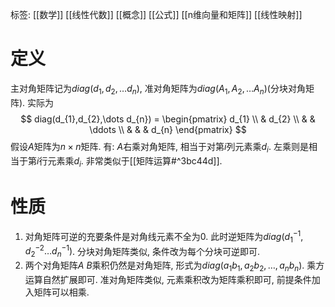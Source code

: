 标签: [[数学]] [[线性代数]] [[概念]] [[公式]] [[n维向量和矩阵]] [[线性映射]]

# 定义

主对角矩阵记为$diag(d_{1},d_{2},\dots d_{n})$, 准对角矩阵为$diag(A_{1},A_{2},\dots A_{n})$(分块对角矩阵). 实际为
$$
diag(d_{1},d_{2},\dots d_{n}) = 
\begin{pmatrix}
d_{1} \\
 & d_{2}  \\
 &  & \ddots \\
 &  &  & d_{n} 
\end{pmatrix}
$$
假设$A$矩阵为$n\times n$矩阵. 有: $A$右乘对角矩阵, 相当于对第$i$列元素乘$d_{i}$. 左乘则是相当于第$i$行元素乘$d_{i}$. 非常类似于[[矩阵运算#^3bc44d]]. 

# 性质

1. 对角矩阵可逆的充要条件是对角线元素不全为$0$. 此时逆矩阵为$diag(d_{1}^{-1}, d_{2}^{-2}\dots d_{n}^{-1})$. 分块对角矩阵类似, 条件改为每个分块可逆即可. 
2. 两个对角矩阵$A\ B$乘积仍然是对角矩阵, 形式为$diag(a_{1}b_{1},a_{2}b_{2},\dots,a_{n}b_{n})$. 乘方运算自然扩展即可. 准对角矩阵类似, 元素乘积改为矩阵乘积即可, 前提条件加入矩阵可以相乘. 